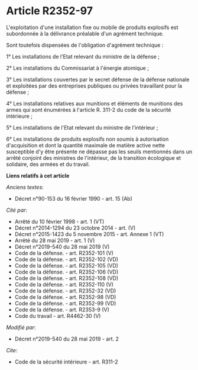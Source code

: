 # Article R2352-97

L'exploitation d'une installation fixe ou mobile de produits explosifs est subordonnée à la délivrance préalable d'un
agrément technique.

Sont toutefois dispensées de l'obligation d'agrément technique :

1° Les installations de l'Etat relevant du ministre de la défense ;

2° Les installations du Commissariat à l'énergie atomique ;

3° Les installations couvertes par le secret défense de la défense nationale et exploitées par des entreprises publiques ou
privées travaillant pour la défense ;

4° Les installations relatives aux munitions et éléments de munitions des armes qui sont énumérées à l'article R. 311-2 du
code de la sécurité intérieure ;

5° Les installations de l'Etat relevant du ministre de l'intérieur ;

6° Les installations de produits explosifs non soumis à autorisation d'acquisition et dont la quantité maximale de matière
active nette susceptible d'y être présente ne dépasse pas les seuils mentionnés dans un arrêté conjoint des ministres de
l'intérieur, de la transition écologique et solidaire, des armées et du travail.

**Liens relatifs à cet article**

_Anciens textes_:

  - Décret n°90-153 du 16 février 1990 - art. 15 (Ab)

_Cité par_:

  - Arrêté du 10 février 1998 - art. 1 (VT)
  - Décret n°2014-1294 du 23 octobre 2014 - art. (V)
  - Décret n°2015-1423 du 5 novembre 2015 - art. Annexe 1 (VT)
  - Arrêté du 28 mai 2019 - art. 1 (V)
  - Décret n°2019-540 du 28 mai 2019 (V)
  - Code de la défense. - art. R2352-101 (V)
  - Code de la défense. - art. R2352-102 (VD)
  - Code de la défense. - art. R2352-105 (VD)
  - Code de la défense. - art. R2352-106 (VD)
  - Code de la défense. - art. R2352-108 (VD)
  - Code de la défense. - art. R2352-110 (V)
  - Code de la défense. - art. R2352-32 (VD)
  - Code de la défense. - art. R2352-98 (VD)
  - Code de la défense. - art. R2352-99 (VD)
  - Code de la défense. - art. R2353-9 (V)
  - Code du travail - art. R4462-30 (V)

_Modifié par_:

  - Décret n°2019-540 du 28 mai 2019 - art. 2

_Cite_:

  - Code de la sécurité intérieure - art. R311-2
